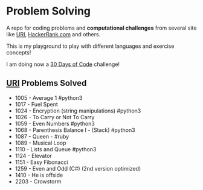 # Problem Solving

A repo for coding problems and **computational challenges** from several site like [URI](www.urionlinejudge.com.br), [HackerRank.com](www.hackerrank.com) and others.

This is my playground to play with different languages and exercise concepts!

I am doing now a [30 Days of Code](./30DaysOfCode/30DaysOfCode.md) challenge!  

## [URI](www.urionlinejudge.com.br) Problems Solved

- 1005 - Average 1 #python3
- 1017 - Fuel Spent
- 1024 - Encryption (string manipulations) #python3
- 1026 - To Carry or Not To Carry
- 1059 - Even Numbers #python3
- 1068 - Parenthesis Balance I - (Stack) #python3
- 1087 - Queen - #ruby
- 1089 - Musical Loop
- 1110 - Lists and Queue #python3
- 1124 - Elevator
- 1151 - Easy Fibonacci
- 1259 - Even and Odd (C#) (2nd version optimized)
- 1410 - He is offside
- 2203 - Crowstorm
